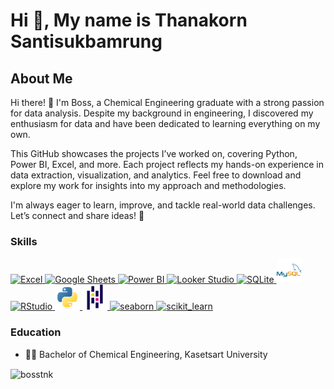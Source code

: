 Hi 👋, My name is Thanakorn Santisukbamrung
===============================

About Me
-----------------------------
Hi there! 👋 I'm Boss, a Chemical Engineering graduate with a strong passion for data analysis. Despite my background in engineering, I discovered my enthusiasm for data and have been dedicated to learning everything on my own.

This GitHub showcases the projects I’ve worked on, covering Python, Power BI, Excel, and more. Each project reflects my hands-on experience in data extraction, visualization, and analytics. Feel free to download and explore my work for insights into my approach and methodologies.

I'm always eager to learn, improve, and tackle real-world data challenges. Let’s connect and share ideas! 🚀

### Skills
<p align="left"> 
  <a href="https://www.microsoft.com/en-us/microsoft-365/excel" target="_blank" rel="noreferrer">
    <img src="https://upload.wikimedia.org/wikipedia/commons/thumb/3/34/Microsoft_Office_Excel_%282019%E2%80%93present%29.svg/1200px-Microsoft_Office_Excel_%282019%E2%80%93present%29.svg.png" alt="Excel" width="40" height="40"/>
  </a>
  <a href="https://www.google.com/sheets/about/" target="_blank" rel="noreferrer">
    <img src="https://cdn-icons-png.freepik.com/512/2875/2875413.png" alt="Google Sheets" width="40" height="40"/> 
  </a>
  <a href="https://powerbi.microsoft.com/" target="_blank" rel="noreferrer">
    <img src="https://static-00.iconduck.com/assets.00/power-bi-icon-1536x2048-0xah5g2o.png" alt="Power BI" width="40" height="40"/>
  </a>
  <a href="https://lookerstudio.google.com/" target="_blank" rel="noreferrer"> 
    <img src="https://www.svgrepo.com/show/354012/looker-icon.svg" alt="Looker Studio" width="40" height="40"/> 
  </a>
  <a href="https://www.sqlite.org/" target="_blank" rel="noreferrer"> 
    <img src="https://www.vectorlogo.zone/logos/sqlite/sqlite-icon.svg" alt="SQLite" width="40" height="40"/> 
  </a>
  <a href="https://www.mysql.com/" target="_blank" rel="noreferrer">
    <img src="https://raw.githubusercontent.com/devicons/devicon/master/icons/mysql/mysql-original-wordmark.svg" alt="mysql" width="40" height="40"/>
  </a>
  <a href="https://posit.co/products/open-source/rstudio/" target="_blank" rel="noreferrer"> 
    <img src="https://upload.wikimedia.org/wikipedia/commons/thumb/1/1b/R_logo.svg/1200px-R_logo.svg.png" alt="RStudio" width="40" height="40"/> 
  </a>
  <a href="https://www.python.org" target="_blank" rel="noreferrer">
    <img src="https://raw.githubusercontent.com/devicons/devicon/master/icons/python/python-original.svg" alt="python" width="40" height="40"/>
  </a>
  <a href="https://pandas.pydata.org/" target="_blank" rel="noreferrer">
    <img src="https://raw.githubusercontent.com/devicons/devicon/2ae2a900d2f041da66e950e4d48052658d850630/icons/pandas/pandas-original.svg" alt="pandas" width="40" height="40"/>
  </a>
  <a href="https://seaborn.pydata.org/" target="_blank" rel="noreferrer">
    <img src="https://seaborn.pydata.org/_images/logo-mark-lightbg.svg" alt="seaborn" width="40" height="40"/>
  </a>
  <a href="https://scikit-learn.org/" target="_blank" rel="noreferrer">
    <img src="https://upload.wikimedia.org/wikipedia/commons/0/05/Scikit_learn_logo_small.svg" alt="scikit_learn" width="40" height="40"/>
  </a>
</p>

### Education
- 👨‍🎓 Bachelor of Chemical Engineering, Kasetsart University

<p>
    <img align="center" 
         src="https://github-readme-stats.vercel.app/api/top-langs?username=bosstnk&show_icons=true&locale=en&layout=compact&theme=tokyonight" 
         alt="bosstnk" />
</p>

